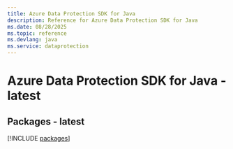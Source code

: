 ```yaml
---
title: Azure Data Protection SDK for Java
description: Reference for Azure Data Protection SDK for Java
ms.date: 08/28/2025
ms.topic: reference
ms.devlang: java
ms.service: dataprotection
---
```

# Azure Data Protection SDK for Java - latest
## Packages - latest
[!INCLUDE [packages](data-protection-index.md)]